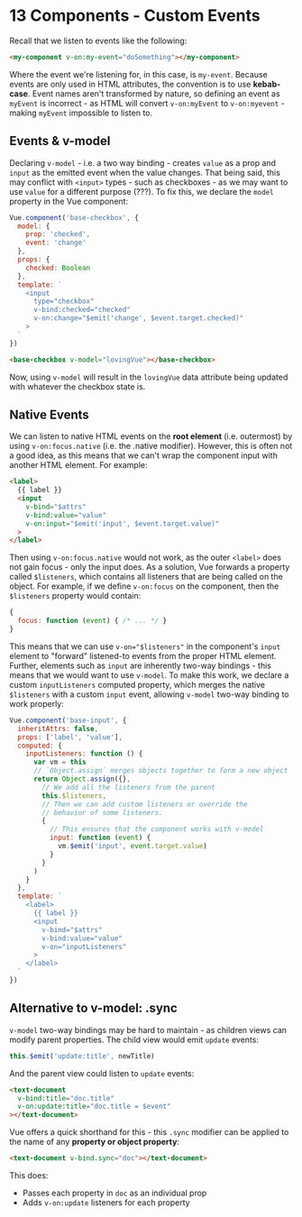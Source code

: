 # 13 Components - Custom Events

Recall that we listen to events like the following:

```html
<my-component v-on:my-event="doSomething"></my-component>
```

Where the event we're listening for, in this case, is `my-event`. Because events are only used in HTML attributes, the convention is to use **kebab-case**. Event names aren't transformed by nature, so defining an event as `myEvent` is incorrect - as HTML will convert `v-on:myEvent` to `v-on:myevent` - making `myEvent` impossible to listen to. 

## Events & v-model

Declaring `v-model` - i.e. a two way binding - creates `value` as a prop and `input` as the emitted event when the value changes. That being said, this may conflict with `<input>` types - such as checkboxes - as we may want to use `value` for a different purpose (???). To fix this, we declare the `model` property in the Vue component:

```javascript
Vue.component('base-checkbox', {
  model: {
    prop: 'checked',
    event: 'change'
  },
  props: {
    checked: Boolean
  },
  template: `
    <input
      type="checkbox"
      v-bind:checked="checked"
      v-on:change="$emit('change', $event.target.checked)"
    >
  `
})
```

```html
<base-checkbox v-model="lovingVue"></base-checkbox>
```

Now, using `v-model` will result in the `lovingVue` data attribute being updated with whatever the checkbox state is.

## Native Events

We can listen to native HTML events on the **root element** (i.e. outermost) by using `v-on:focus.native` (i.e. the .native modifier). However, this is often not a good idea, as this means that we can't wrap the component input with another HTML element. For example:

```html
<label>
  {{ label }}
  <input
    v-bind="$attrs"
    v-bind:value="value"
    v-on:input="$emit('input', $event.target.value)"
  >
</label>
```

Then using `v-on:focus.native` would not work, as the outer `<label>` does not gain focus - only the input does. As a solution, Vue forwards a property called `$listeners`, which contains all listeners that are being called on the object. For example, if we define `v-on:focus` on the component, then the `$listeners` property would contain:

```javascript
{
  focus: function (event) { /* ... */ }
}
```

This means that we can use `v-on="$listeners"` in the component's `input` element to "forward" listened-to events from the proper HTML element. Further, elements such as `input` are inherently two-way bindings - this means that we would want to use `v-model`. To make this work, we declare a custom `inputListeners` computed property, which merges the native `$listeners` with a custom `input` event, allowing `v-model` two-way binding to work properly:

```javascript
Vue.component('base-input', {
  inheritAttrs: false,
  props: ['label', 'value'],
  computed: {
    inputListeners: function () {
      var vm = this
      // `Object.assign` merges objects together to form a new object
      return Object.assign({},
        // We add all the listeners from the parent
        this.$listeners,
        // Then we can add custom listeners or override the
        // behavior of some listeners.
        {
          // This ensures that the component works with v-model
          input: function (event) {
            vm.$emit('input', event.target.value)
          }
        }
      )
    }
  },
  template: `
    <label>
      {{ label }}
      <input
        v-bind="$attrs"
        v-bind:value="value"
        v-on="inputListeners"
      >
    </label>
  `
})
```

## Alternative to v-model: .sync

`v-model` two-way bindings may be hard to maintain - as children views can modify parent properties. The child view would emit `update` events:

```javascript
this.$emit('update:title', newTitle)
```

And the parent view could listen to `update` events:

```html
<text-document
  v-bind:title="doc.title"
  v-on:update:title="doc.title = $event"
></text-document>
```

Vue offers a quick shorthand for this - this `.sync` modifier can be applied to the name of any **property or object property**:

```html
<text-document v-bind.sync="doc"></text-document>
```

This does:

- Passes each property in `doc` as an individual prop
- Adds `v-on:update` listeners for each property